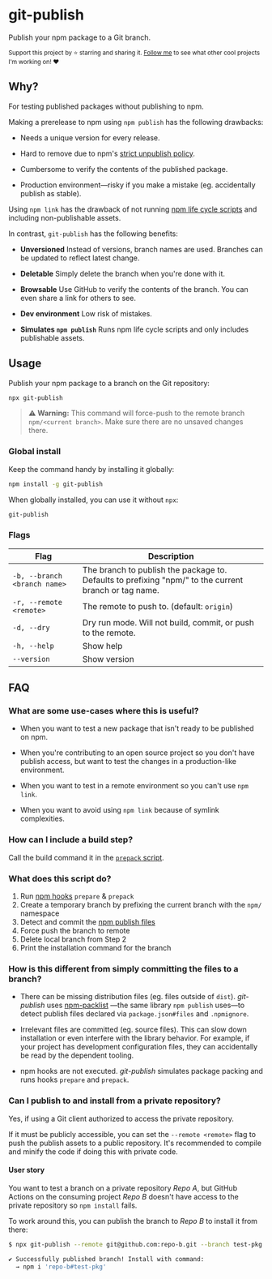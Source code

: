 # git-publish

Publish your npm package to a Git branch.

<sub>Support this project by ⭐️ starring and sharing it. [Follow me](https://github.com/privatenumber) to see what other cool projects I'm working on! ❤️</sub>

## Why?

For testing published packages without publishing to npm.

Making a prerelease to npm using `npm publish` has the following drawbacks:

- Needs a unique version for every release.

- Hard to remove due to npm's [strict unpublish policy](https://docs.npmjs.com/policies/unpublish).

- Cumbersome to verify the contents of the published package.

- Production environment—risky if you make a mistake (eg. accidentally publish as stable).

Using `npm link` has the drawback of not running [npm life cycle scripts](https://docs.npmjs.com/cli/v8/using-npm/scripts#life-cycle-scripts) and including non-publishable assets.


In contrast, `git-publish` has the following benefits:

- **Unversioned** Instead of versions, branch names are used. Branches can be updated to reflect latest change.

- **Deletable** Simply delete the branch when you're done with it.

- **Browsable** Use GitHub to verify the contents of the branch. You can even share a link for others to see.

- **Dev environment** Low risk of mistakes.

- **Simulates `npm publish`** Runs npm life cycle scripts and only includes publishable assets.

## Usage

Publish your npm package to a branch on the Git repository:

```sh
npx git-publish
```

> **⚠️ Warning:** This command will force-push to the remote branch `npm/<current branch>`. Make sure there are no unsaved changes there.


### Global install
Keep the command handy by installing it globally:

```sh
npm install -g git-publish
```

When globally installed, you can use it without `npx`:
```sh
git-publish
```

### Flags
| Flag | Description |
| - | - |
| `-b, --branch <branch name>` | The branch to publish the package to. Defaults to prefixing "npm/" to the current branch or tag name. |
| `-r, --remote <remote>` | The remote to push to. (default: `origin`) |
| `-d, --dry` | Dry run mode. Will not build, commit, or push to the remote. |
| `-h, --help` | Show help |
| `--version` | Show version |

## FAQ

### What are some use-cases where this is useful?
- When you want to test a new package that isn't ready to be published on npm.

- When you're contributing to an open source project so you don't have publish access, but want to test the changes in a production-like environment.

- When you want to test in a remote environment so you can't use `npm link`.

- When you want to avoid using `npm link` because of symlink complexities.


### How can I include a build step?

Call the build command it in the [`prepack` script](https://docs.npmjs.com/cli/v8/using-npm/scripts#:~:text=on%20npm%20publish.-,prepack,-Runs%20BEFORE%20a).

### What does this script do?

1. Run [npm  hooks](https://docs.npmjs.com/cli/v8/using-npm/scripts) `prepare` & `prepack`
2. Create a temporary branch by prefixing the current branch with the `npm/` namespace
3. Detect and commit the [npm publish files](https://github.com/npm/npm-packlist)
4. Force push the branch to remote
5. Delete local branch from Step 2
6. Print the installation command for the branch

### How is this different from simply committing the files to a branch?

- There can be missing distribution files (eg. files outside of `dist`). _git-publish_ uses [npm-packlist](https://github.com/npm/npm-packlist) —the same library `npm publish` uses—to detect publish files declared via `package.json#files` and `.npmignore`.
- Irrelevant files are committed (eg. source files). This can slow down installation or even interfere with the library behavior. For example, if your project has development configuration files, they can accidentally be read by the dependent tooling.

- npm hooks are not executed. _git-publish_ simulates package packing and runs hooks `prepare` and `prepack`.

### Can I publish to and install from a private repository?

Yes, if using a Git client authorized to access the private repository.

If it must be publicly accessible, you can set the `--remote <remote>` flag to push the publish assets to a public repository. It's recommended to compile and minify the code if doing this with private code.


#### User story
You want to test a branch on a private repository _Repo A_, but GitHub Actions on the consuming project _Repo B_ doesn't have access to the private repository so `npm install` fails.

To work around this, you can publish the branch to _Repo B_ to install it from there:

```sh
$ npx git-publish --remote git@github.com:repo-b.git --branch test-pkg

✔ Successfully published branch! Install with command:
  → npm i 'repo-b#test-pkg'
```
